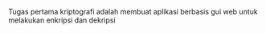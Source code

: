 Tugas pertama kriptografi adalah membuat aplikasi berbasis gui web untuk melakukan enkripsi dan dekripsi